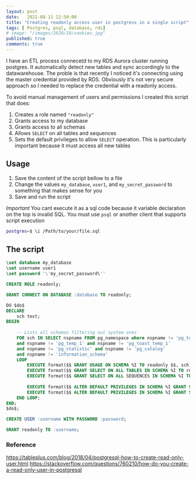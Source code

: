 ```yaml
---
layout: post
date:   2021-08-11 12:50:00
title: "Creating readonly access user in postgress in a single script"
tags: [ Postgres, psql, database, rds]
# image: "/images/2020/10/cookies.jpg"
published: true
comments: true
---
```


I have an ETL process connecetd to my RDS Aurora cluster running postgres.
It automatically detect new tables and sync accordingly to the datawarehouse.
The proble is that recently I noticed it's connecting using the master credential provided by RDS. Obviously it's not very secure approach so I needed to replace the credential with a readonly access.

To avoid manual management of users and permissions I created this script that does:
1. Creates a role named `"readonly"`
1. Grants access to my database
1. Grants access to all schemas
1. Allows `SELECT` on all tables and sequences
1. Sets the default privileges to allow `SELECT` operation. This is particularly important because it must access all new tables

## Usage

1. Save the content of the script bellow to a file
1. Change the values `my_database`, `user1`, and `my_secret_password` to something that makes sense for you
1. Save and run the script

*Important* You cant execute it as a sql code because it variable declaration on the top is invalid SQL. You must use `psql` or another client that supports script execution

```sh
postgres=$ \i /Path/to/your/file.sql
```

## The script

```sql
\set database my_database
\set username user1
\set password '\'my_secret_password\''

CREATE ROLE readonly;

GRANT CONNECT ON DATABASE :database TO readonly;

DO $do$
DECLARE
    sch text;
BEGIN
    
    -- Lists all schemas filtering out system ones
    FOR sch IN SELECT nspname FROM pg_namespace where nspname != 'pg_toast' 
    and nspname != 'pg_temp_1' and nspname != 'pg_toast_temp_1'
    and nspname != 'pg_statistic' and nspname != 'pg_catalog'
    and nspname != 'information_schema'
    LOOP
        EXECUTE format($$ GRANT USAGE ON SCHEMA %I TO readonly $$, sch);
        EXECUTE format($$ GRANT SELECT ON ALL TABLES IN SCHEMA %I TO readonly $$, sch);
        EXECUTE format($$ GRANT SELECT ON ALL SEQUENCES IN SCHEMA %I TO readonly $$, sch);
        
        EXECUTE format($$ ALTER DEFAULT PRIVILEGES IN SCHEMA %I GRANT SELECT ON TABLES TO readonly $$, sch);
        EXECUTE format($$ ALTER DEFAULT PRIVILEGES IN SCHEMA %I GRANT SELECT ON SEQUENCES TO readonly $$, sch);
    END LOOP;
END;
$do$;

CREATE USER :username WITH PASSWORD :password;

GRANT readonly TO :username;
```

### Reference

https://tableplus.com/blog/2018/04/postgresql-how-to-create-read-only-user.html
https://stackoverflow.com/questions/760210/how-do-you-create-a-read-only-user-in-postgresql